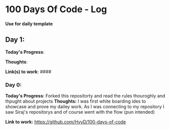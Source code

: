 # 100 Days Of Code - Log

#### Use for daily template ### 
## Day 1: 

**Today's Progress**:

**Thoughts**: 

**Link(s) to work**: ####






### Day 0: 
**Today's Progress**: Forked this repositorty and read the rules thouroghly and thpught about projects
**Thoughts:**  I was first white boarding ides to showcase and prove my dailey work. As I was connecting to my repository I saw Siraj's repositorys and of course went with the flow (pun intended)

**Link to work:** https://github.com/HvyD/100-days-of-code

